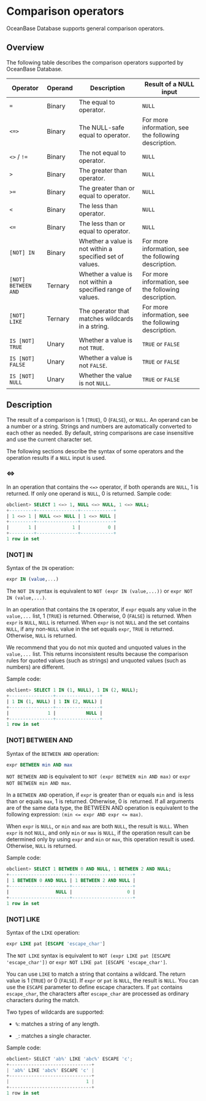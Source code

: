 # Comparison operators

OceanBase Database supports general comparison operators.

## Overview

The following table describes the comparison operators supported by OceanBase Database.

| Operator | Operand | Description | Result of a NULL input |
|---------------------|-----|--------------|------------------|
| `=` | Binary | The equal to operator. | `NULL` |
| `<=>` | Binary | The NULL-safe equal to operator. | For more information, see the following description. |
| `<>` / `!=` | Binary | The not equal to operator. | `NULL` |
| `>` | Binary | The greater than operator. | `NULL` |
| `>=` | Binary | The greater than or equal to operator. | `NULL` |
| `<` | Binary | The less than operator. | `NULL` |
| `<=` | Binary | The less than or equal to operator. | `NULL` |
| `[NOT] IN` | Binary | Whether a value is not within a specified set of values. | For more information, see the following description. |
| `[NOT] BETWEEN AND` | Ternary | Whether a value is not within a specified range of values. | For more information, see the following description. |
| `[NOT] LIKE` | Ternary | The operator that matches wildcards in a string. | For more information, see the following description. |
| `IS [NOT] TRUE` | Unary | Whether a value is not `TRUE`. | `TRUE` or `FALSE` |
| `IS [NOT] FALSE` | Unary | Whether a value is not `FALSE`. | `TRUE` or `FALSE` |
| `IS [NOT] NULL` | Unary | Whether the value is not `NULL`. | `TRUE` or `FALSE` |

## Description

The result of a comparison is 1 (`TRUE`), 0 (`FALSE`), or `NULL`. An operand can be a number or a string. Strings and numbers are automatically converted to each other as needed. By default, string comparisons are case insensitive and use the current character set.

The following sections describe the syntax of some operators and the operation results if a `NULL` input is used.

### \<=\>

In an operation that contains the `<=>` operator, if both operands are `NULL`, 1 is returned. If only one operand is `NULL`, 0 is returned. Sample code:

```sql
obclient> SELECT 1 <=> 1, NULL <=> NULL, 1 <=> NULL;
+---------+---------------+------------+
| 1 <=> 1 | NULL <=> NULL | 1 <=> NULL |
+---------+---------------+------------+
|       1 |             1 |          0 |
+---------+---------------+------------+
1 row in set
```

### \[NOT\] IN

Syntax of the `IN` operation:

```sql
expr IN (value,...)
```

The `NOT IN` syntax is equivalent to `NOT (expr IN (value,...))` or `expr NOT IN (value,...)`.

In an operation that contains the `IN` operator, if `expr` equals any value in the `value,...` list, 1 (`TRUE`) is returned. Otherwise, 0 (`FALSE`) is returned. When `expr` is `NULL`, `NULL` is returned. When `expr` is not `NULL` and the set contains `NULL`, if any non-`NULL` value in the set equals `expr`, `TRUE` is returned. Otherwise, `NULL` is returned.

We recommend that you do not mix quoted and unquoted values in the `value,...` list. This returns inconsistent results because the comparison rules for quoted values (such as strings) and unquoted values (such as numbers) are different.

Sample code:

```sql
obclient> SELECT 1 IN (1, NULL), 1 IN (2, NULL);
+----------------+----------------+
| 1 IN (1, NULL) | 1 IN (2, NULL) |
+----------------+----------------+
|              1 |           NULL |
+----------------+----------------+
1 row in set
```

### \[NOT\] BETWEEN AND

Syntax of the `BETWEEN AND` operation:

```sql
expr BETWEEN min AND max
```

`NOT BETWEEN AND` is equivalent to `NOT (expr BETWEEN min AND max)` or `expr NOT BETWEEN min AND max`.

In a `BETWEEN AND` operation, if `expr` is greater than or equals `min` and` `is less than or equals `max`, 1 is returned. Otherwise, 0 is` `returned. If all arguments are of the same data type, the BETWEEN AND operation is equivalent to the following expression: `(min <= expr AND expr <= max)`.

When `expr` is `NULL`, or `min` and `max` are both `NULL`, the result is `NULL`. When `expr` is not `NULL`, and only `min` or `max` is `NULL`, if the operation result can be determined only by using `expr` and `min` or `max`, this operation result is used. Otherwise, `NULL` is returned.

Sample code:

```sql
obclient> SELECT 1 BETWEEN 0 AND NULL, 1 BETWEEN 2 AND NULL;
+----------------------+----------------------+
| 1 BETWEEN 0 AND NULL | 1 BETWEEN 2 AND NULL |
+----------------------+----------------------+
|                 NULL |                    0 |
+----------------------+----------------------+
1 row in set
```

### \[NOT\] LIKE

Syntax of the `LIKE` operation:

```sql
expr LIKE pat [ESCAPE 'escape_char']
```

The `NOT LIKE` syntax is equivalent to `NOT (expr LIKE pat [ESCAPE 'escape_char'])` or `expr NOT LIKE pat [ESCAPE 'escape_char']`.

You can use `LIKE` to match a string that contains a wildcard. The return value is 1 (`TRUE`) or 0 (`FALSE`). If `expr` or `pat` is `NULL`, the result is `NULL`. You can use the `ESCAPE` parameter to define escape characters. If `pat` contains `escape_char`, the characters after `escape_char` are processed as ordinary characters during the match.

Two types of wildcards are supported:

* `%`: matches a string of any length.

* `_`: matches a single character.

Sample code:

```javascript
obclient> SELECT 'ab%' LIKE 'abc%' ESCAPE 'c';
+------------------------------+
| 'ab%' LIKE 'abc%' ESCAPE 'c' |
+------------------------------+
|                            1 |
+------------------------------+
1 row in set
```
